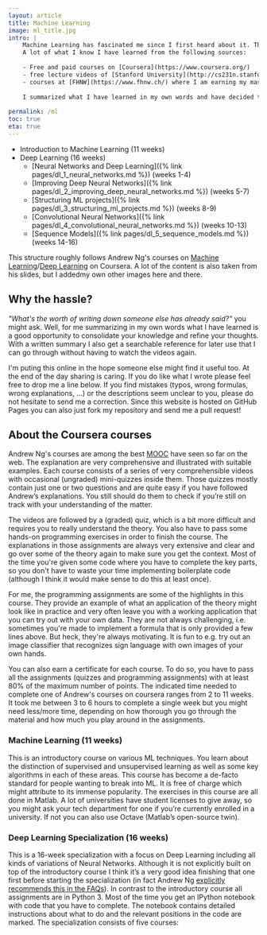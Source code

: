 ```yaml
---
layout: article
title: Machine Learning
image: ml_title.jpg
intro: | 
    Machine Learning has fascinated me since I first heard about it. The idea of being able to teach my computer something without having to explicitly program it is electrifying.
    A lot of what I know I have learned from the following sources:
    
    - Free and paid courses on [Coursera](https://www.coursera.org/)
    - free lecture videos of [Stanford University](http://cs231n.stanford.edu/)
    - courses at [FHNW](https://www.fhnw.ch/) where I am earning my master's degree with a focus on ML
    
    I summarized what I have learned in my own words and have decided to put it online for you to read. I divided the content into the following topics:
    
permalink: /ml
toc: true
eta: true
---
```


* Introduction to Machine Learning (11 weeks)
* Deep Learning (16 weeks)
    * [Neural Networks and Deep Learning]({% link pages/dl_1_neural_networks.md %}) (weeks 1-4)
    * [Improving Deep Neural Networks]({% link pages/dl_2_improving_deep_neural_networks.md %}) (weeks 5-7)
    * [Structuring ML projects]({% link pages/dl_3_structuring_ml_projects.md %}) (weeks 8-9)
    * [Convolutional Neural Networks]({% link pages/dl_4_convolutional_neural_networks.md %}) (weeks 10-13)
    * [Sequence Models]({% link pages/dl_5_sequence_models.md %}) (weeks 14-16)

This structure roughly follows Andrew Ng's courses on [Machine Learning](https://www.coursera.org/learn/machine-learning)/[Deep Learning](https://www.coursera.org/specializations/deep-learning) on Coursera. A lot of the content is also taken from his slides, but I addedmy own other images here and there.

## Why the hassle?

_"What's the worth of writing down someone else has already said?"_ you might ask. Well, for me summarizing in my own words what I have learned is a good opportunity to consolidate your knowledge and refine your thoughts. With a written summary I also get a searchable reference for later use that I can go through without having to watch the videos again. 

I'm puting this online in the hope someone else might find it useful too. At the end of the day sharing is caring. If you do like what I wrote please feel free to drop me a line below. If you find mistakes (typos, wrong formulas, wrong explanations, …) or the descriptions seem unclear to you, please do not hesitate to send me a correction. Since this website is hosted on GitHub Pages you can also just fork my repository and send me a pull request!

## About the Coursera courses

Andrew Ng's courses are among the best [MOOC](https://en.wikipedia.org/wiki/Massive_open_online_course) have seen so far on the web. The explanation are very comprehensive and illustrated with suitable examples. Each course consists of a series of very comprehensible videos with occasional (ungraded) mini-quizzes inside them. Those quizzes mostly contain just one or two questions and are quite easy if you have followed Andrew’s explanations. You still should do them to check if you’re still on track with your understanding of the matter.

The videos are followed by a (graded) quiz, which is a bit more difficult and requires you to really understand the theory. You also have to pass some hands-on programming exercises in order to finish the course. The explanations in those assignments are always very extensive and clear and go over some of the theory again to make sure you get the context. Most of the time you're given some code where you have to complete the key parts, so you don't have to waste your time implementing boilerplate code (although I think it would make sense to do this at least once).

For me, the programming assignments are some of the highlights in this course. They provide an example of what an application of the theory might look like in practice and very often leave you with a working application that you can try out with your own data. They are not always challenging, i.e. sometimes you're made to implement a formula that is only provided a few lines above. But heck, they're always motivating. It is fun to e.g. try out an image classifier that recognizes sign language with own images of your own hands.

You can also earn a certificate for each course. To do so, you have to pass all the assignments (quizzes and programming assignments) with at least 80% of the maximum number of points. The indicated time needed to complete one of Andrew's courses on coursera ranges from 2 to 11 weeks. It took me between 3 to 6 hours to complete a single week but you might need less/more time, depending on how thorough you go through the material and how much you play around in the assignments.

### Machine Learning (11 weeks)

This is an introductory course on various ML techniques. You learn about the distinction of supervised and unsupervised learning as well as some key algorithms in each of these areas. This course has become a de-facto standard for people wanting to break into ML. It is free of charge which might attribute to its immense popularity. The exercises in this course are all done in Matlab. A lot of universities have student licenses to give away, so you might ask your tech department for one if you’re currently enrolled in a university. If not you can also use Octave (Matlab’s open-source twin).

### Deep Learning Specialization (16 weeks)

This is a 16-week specialization with a focus on Deep Learning including all kinds of variations of Neural Networks. Although it is not explicitly built on top of the introductory course I think it’s a very good idea finishing that one first before starting the specialization (in fact Andrew Ng [explicitly recommends this in the FAQs](https://www.coursera.org/specializations/deep-learning#faq-list)). In contrast to the introductory course all assignments are in Python 3. Most of the time you get an IPython notebook with code that you have to complete. The notebook contains detailed instructions about what to do and the relevant positions in the code are marked. The specialization consists of five courses:


